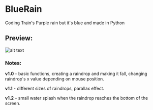 # BlueRain
Coding Train's Purple rain but it's blue and made in Python
## Preview:
![alt text](https://puu.sh/DRsmA/aba95a7888.gif "Preview")

### Notes:
**v1.0** - basic functions, creating a raindrop and making it fall, changing raindrop's x value depending on mouse position.

**v1.1** - different sizes of raindrops, parallax effect.

**v1.2** - small water splash when the raindrop reaches the bottom of the screen.
